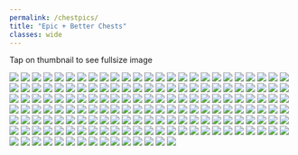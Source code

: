 ```yaml
---
permalink: /chestpics/
title: "Epic + Better Chests"
classes: wide
---  
```


Tap on thumbnail to see fullsize image

[![](https://media.discordapp.net/attachments/826525665116553228/827368664105484318/image0.png?width=199&height=139)](https://cdn.discordapp.com/attachments/826525665116553228/827368664105484318/image0.png)
[![](https://media.discordapp.net/attachments/826525665116553228/827368700528033812/image0.png?width=199&height=139)](https://cdn.discordapp.com/attachments/826525665116553228/827368700528033812/image0.png)
[![](https://media.discordapp.net/attachments/826525665116553228/827542599207616552/image0.png?width=199&height=139)](https://cdn.discordapp.com/attachments/826525665116553228/827542599207616552/image0.png)
[![](https://media.discordapp.net/attachments/826525665116553228/828439499091738694/image0.png?width=199&height=139)](https://cdn.discordapp.com/attachments/826525665116553228/828439499091738694/image0.png)
[![](https://media.discordapp.net/attachments/826525665116553228/828439499486527508/image1.png?width=199&height=139)](https://cdn.discordapp.com/attachments/826525665116553228/828439499486527508/image1.png)
[![](https://media.discordapp.net/attachments/826525665116553228/828439499981848618/image2.png?width=199&height=139)](https://cdn.discordapp.com/attachments/826525665116553228/828439499981848618/image2.png)
[![](https://media.discordapp.net/attachments/826525665116553228/828439500291702784/image3.png?width=199&height=139)](https://cdn.discordapp.com/attachments/826525665116553228/828439500291702784/image3.png)
[![](https://media.discordapp.net/attachments/826525665116553228/830211930731053126/image0.png?width=199&height=139)](https://cdn.discordapp.com/attachments/826525665116553228/830211930731053126/image0.png)
[![](https://media.discordapp.net/attachments/826525665116553228/830211931335819264/image1.png?width=199&height=139)](https://cdn.discordapp.com/attachments/826525665116553228/830211931335819264/image1.png)
[![](https://media.discordapp.net/attachments/826525665116553228/830211931804532786/image2.png?width=199&height=139)](https://cdn.discordapp.com/attachments/826525665116553228/830211931804532786/image2.png)
[![](https://media.discordapp.net/attachments/826525665116553228/830211932836462612/image3.png?width=199&height=139)](https://cdn.discordapp.com/attachments/826525665116553228/830211932836462612/image3.png)
[![](https://media.discordapp.net/attachments/826525665116553228/830211933307142184/image4.png?width=199&height=139)](https://cdn.discordapp.com/attachments/826525665116553228/830211933307142184/image4.png)
[![](https://media.discordapp.net/attachments/826525665116553228/830833740410126376/image0.png?width=199&height=139)](https://cdn.discordapp.com/attachments/826525665116553228/830833740410126376/image0.png)
[![](https://media.discordapp.net/attachments/826525665116553228/830833740737019984/image1.png?width=199&height=139)](https://cdn.discordapp.com/attachments/826525665116553228/830833740737019984/image1.png)
[![](https://media.discordapp.net/attachments/826525665116553228/835731150869102672/IMG_3410.PNG?width=199&height=139)](https://cdn.discordapp.com/attachments/826525665116553228/835731150869102672/IMG_3410.PNG)
[![](https://media.discordapp.net/attachments/826525665116553228/835731161807323166/IMG_3401.PNG?width=199&height=139)](https://cdn.discordapp.com/attachments/826525665116553228/835731161807323166/IMG_3401.PNG)
[![](https://media.discordapp.net/attachments/826525665116553228/835731161904578560/IMG_3411.PNG?width=199&height=139)](https://cdn.discordapp.com/attachments/826525665116553228/835731161904578560/IMG_3411.PNG)
[![](https://media.discordapp.net/attachments/826525665116553228/835731551127207956/IMG_3440.PNG?width=199&height=139)](https://cdn.discordapp.com/attachments/826525665116553228/835731551127207956/IMG_3440.PNG)
[![](https://media.discordapp.net/attachments/826525665116553228/835731551538118666/IMG_3447.PNG?width=199&height=139)](https://cdn.discordapp.com/attachments/826525665116553228/835731551538118666/IMG_3447.PNG)
[![](https://media.discordapp.net/attachments/826525665116553228/835731559155105792/IMG_3442.PNG?width=199&height=139)](https://cdn.discordapp.com/attachments/826525665116553228/835731559155105792/IMG_3442.PNG)
[![](https://media.discordapp.net/attachments/826525665116553228/835731559796703262/IMG_3456.PNG?width=199&height=139)](https://cdn.discordapp.com/attachments/826525665116553228/835731559796703262/IMG_3456.PNG)
[![](https://media.discordapp.net/attachments/826525665116553228/835731713538785320/IMG_3462.PNG?width=199&height=139)](https://cdn.discordapp.com/attachments/826525665116553228/835731713538785320/IMG_3462.PNG)
[![](https://media.discordapp.net/attachments/826525665116553228/835731730722979850/IMG_3491.PNG?width=199&height=139)](https://cdn.discordapp.com/attachments/826525665116553228/835731730722979850/IMG_3491.PNG)
[![](https://media.discordapp.net/attachments/826525665116553228/835731732362690630/IMG_3497.PNG?width=199&height=139)](https://cdn.discordapp.com/attachments/826525665116553228/835731732362690630/IMG_3497.PNG)
[![](https://media.discordapp.net/attachments/826525665116553228/835731732434911242/IMG_3512.PNG?width=199&height=139)](https://cdn.discordapp.com/attachments/826525665116553228/835731732434911242/IMG_3512.PNG)
[![](https://media.discordapp.net/attachments/826525665116553228/835731732799553586/IMG_3486.PNG?width=199&height=139)](https://cdn.discordapp.com/attachments/826525665116553228/835731732799553586/IMG_3486.PNG)
[![](https://media.discordapp.net/attachments/826525665116553228/835731875313221673/IMG_3575.PNG?width=199&height=139)](https://cdn.discordapp.com/attachments/826525665116553228/835731875313221673/IMG_3575.PNG)
[![](https://media.discordapp.net/attachments/826525665116553228/835731876609130508/IMG_3545.PNG?width=199&height=139)](https://cdn.discordapp.com/attachments/826525665116553228/835731876609130508/IMG_3545.PNG)
[![](https://media.discordapp.net/attachments/826525665116553228/835731883760680970/IMG_3551.PNG?width=199&height=139)](https://cdn.discordapp.com/attachments/826525665116553228/835731883760680970/IMG_3551.PNG)
[![](https://media.discordapp.net/attachments/826525665116553228/835731883350294538/IMG_3527.PNG?width=199&height=139)](https://cdn.discordapp.com/attachments/826525665116553228/835731883350294538/IMG_3527.PNG)
[![](https://media.discordapp.net/attachments/826525665116553228/836040890132201492/image0.png?width=199&height=139)](https://cdn.discordapp.com/attachments/826525665116553228/836040890132201492/image0.png)
[![](https://media.discordapp.net/attachments/826525665116553228/836275532286525460/image0.png?width=199&height=139)](https://cdn.discordapp.com/attachments/826525665116553228/836275532286525460/image0.png)
[![](https://media.discordapp.net/attachments/826525665116553228/836275532647628800/image1.png?width=199&height=139)](https://cdn.discordapp.com/attachments/826525665116553228/836275532647628800/image1.png)
[![](https://media.discordapp.net/attachments/826525665116553228/840815557158109224/IMG_3719.PNG?width=199&height=139)](https://cdn.discordapp.com/attachments/826525665116553228/840815557158109224/IMG_3719.PNG)
[![](https://media.discordapp.net/attachments/826525665116553228/840815565211959329/IMG_3771.PNG?width=199&height=139)](https://cdn.discordapp.com/attachments/826525665116553228/840815565211959329/IMG_3771.PNG)
[![](https://media.discordapp.net/attachments/826525665116553228/840815575319969812/IMG_3732.PNG?width=199&height=139)](https://cdn.discordapp.com/attachments/826525665116553228/840815575319969812/IMG_3732.PNG)
[![](https://media.discordapp.net/attachments/826525665116553228/840815579165098044/IMG_3720.PNG?width=199&height=139)](https://cdn.discordapp.com/attachments/826525665116553228/840815579165098044/IMG_3720.PNG)
[![](https://media.discordapp.net/attachments/826525665116553228/840815579090386994/IMG_3773.PNG?width=199&height=139)](https://cdn.discordapp.com/attachments/826525665116553228/840815579090386994/IMG_3773.PNG)
[![](https://media.discordapp.net/attachments/826525665116553228/840815697877008414/IMG_3854.PNG?width=199&height=139)](https://cdn.discordapp.com/attachments/826525665116553228/840815697877008414/IMG_3854.PNG)
[![](https://media.discordapp.net/attachments/826525665116553228/840815710996922368/IMG_3774.PNG?width=199&height=139)](https://cdn.discordapp.com/attachments/826525665116553228/840815710996922368/IMG_3774.PNG)
[![](https://media.discordapp.net/attachments/826525665116553228/840815713312702464/IMG_3780.PNG?width=199&height=139)](https://cdn.discordapp.com/attachments/826525665116553228/840815713312702464/IMG_3780.PNG)
[![](https://media.discordapp.net/attachments/826525665116553228/840815714830123018/IMG_3782.PNG?width=199&height=139)](https://cdn.discordapp.com/attachments/826525665116553228/840815714830123018/IMG_3782.PNG)
[![](https://media.discordapp.net/attachments/826525665116553228/840815714981773353/IMG_3802.PNG?width=199&height=139)](https://cdn.discordapp.com/attachments/826525665116553228/840815714981773353/IMG_3802.PNG)
[![](https://media.discordapp.net/attachments/826525665116553228/840815878114508820/IMG_3956.PNG?width=199&height=139)](https://cdn.discordapp.com/attachments/826525665116553228/840815878114508820/IMG_3956.PNG)
[![](https://media.discordapp.net/attachments/826525665116553228/862195221805400104/image0.jpg?width=199&height=139)](https://cdn.discordapp.com/attachments/826525665116553228/862195221805400104/image0.jpg)
[![](https://media.discordapp.net/attachments/826525665116553228/862195363153838140/image0.jpg?width=199&height=139)](https://cdn.discordapp.com/attachments/826525665116553228/862195363153838140/image0.jpg)
[![](https://media.discordapp.net/attachments/826525665116553228/862195478115123231/IMG_3946.PNG?width=199&height=139)](https://cdn.discordapp.com/attachments/826525665116553228/862195478115123231/IMG_3946.PNG)
[![](https://media.discordapp.net/attachments/826525665116553228/862195479324000306/IMG_3948.PNG?width=199&height=139)](https://cdn.discordapp.com/attachments/826525665116553228/862195479324000306/IMG_3948.PNG)
[![](https://media.discordapp.net/attachments/826525665116553228/862195480502206474/IMG_3958.PNG?width=199&height=139)](https://cdn.discordapp.com/attachments/826525665116553228/862195480502206474/IMG_3958.PNG)
[![](https://media.discordapp.net/attachments/826525665116553228/862195481517359145/IMG_3961.PNG?width=199&height=139)](https://cdn.discordapp.com/attachments/826525665116553228/862195481517359145/IMG_3961.PNG)
[![](https://media.discordapp.net/attachments/826525665116553228/862195630809415710/IMG_3970.PNG?width=199&height=139)](https://cdn.discordapp.com/attachments/826525665116553228/862195630809415710/IMG_3970.PNG)
[![](https://media.discordapp.net/attachments/826525665116553228/862195632198254602/IMG_3995.PNG?width=199&height=139)](https://cdn.discordapp.com/attachments/826525665116553228/862195632198254602/IMG_3995.PNG)
[![](https://media.discordapp.net/attachments/826525665116553228/862195633254432788/IMG_3974.PNG?width=199&height=139)](https://cdn.discordapp.com/attachments/826525665116553228/862195633254432788/IMG_3974.PNG)
[![](https://media.discordapp.net/attachments/826525665116553228/862196300904136714/IMG_4090.PNG?width=199&height=139)](https://cdn.discordapp.com/attachments/826525665116553228/862196300904136714/IMG_4090.PNG)
[![](https://media.discordapp.net/attachments/826525665116553228/862196300677120060/IMG_4058.PNG?width=199&height=139)](https://cdn.discordapp.com/attachments/826525665116553228/862196300677120060/IMG_4058.PNG)
[![](https://media.discordapp.net/attachments/826525665116553228/862196301235093504/IMG_4071.PNG?width=199&height=139)](https://cdn.discordapp.com/attachments/826525665116553228/862196301235093504/IMG_4071.PNG)
[![](https://media.discordapp.net/attachments/826525665116553228/862196303366455306/IMG_4077.PNG?width=199&height=139)](https://cdn.discordapp.com/attachments/826525665116553228/862196303366455306/IMG_4077.PNG)
[![](https://media.discordapp.net/attachments/826525665116553228/862196461449117736/IMG_4124.PNG?width=199&height=139)](https://cdn.discordapp.com/attachments/826525665116553228/862196461449117736/IMG_4124.PNG)
[![](https://media.discordapp.net/attachments/826525665116553228/862196462040121394/IMG_4281.PNG?width=199&height=139)](https://cdn.discordapp.com/attachments/826525665116553228/862196462040121394/IMG_4281.PNG)
[![](https://media.discordapp.net/attachments/826525665116553228/862196471890051102/IMG_4343.PNG?width=199&height=139)](https://cdn.discordapp.com/attachments/826525665116553228/862196471890051102/IMG_4343.PNG)
[![](https://media.discordapp.net/attachments/826525665116553228/862196472019681290/IMG_4287.PNG?width=199&height=139)](https://cdn.discordapp.com/attachments/826525665116553228/862196472019681290/IMG_4287.PNG)
[![](https://media.discordapp.net/attachments/826525665116553228/862196617755230218/IMG_4384.PNG?width=199&height=139)](https://cdn.discordapp.com/attachments/826525665116553228/862196617755230218/IMG_4384.PNG)
[![](https://media.discordapp.net/attachments/826525665116553228/862196617893118023/IMG_4392.PNG?width=199&height=139)](https://cdn.discordapp.com/attachments/826525665116553228/862196617893118023/IMG_4392.PNG)
[![](https://media.discordapp.net/attachments/826525665116553228/862196621752139776/IMG_4355.PNG?width=199&height=139)](https://cdn.discordapp.com/attachments/826525665116553228/862196621752139776/IMG_4355.PNG)
[![](https://media.discordapp.net/attachments/826525665116553228/862196627594018816/IMG_4403.PNG?width=199&height=139)](https://cdn.discordapp.com/attachments/826525665116553228/862196627594018816/IMG_4403.PNG)
[![](https://media.discordapp.net/attachments/826525665116553228/862196627950010378/IMG_4404.PNG?width=199&height=139)](https://cdn.discordapp.com/attachments/826525665116553228/862196627950010378/IMG_4404.PNG)
[![](https://media.discordapp.net/attachments/826525665116553228/862196742014500934/IMG_4420.PNG?width=199&height=139)](https://cdn.discordapp.com/attachments/826525665116553228/862196742014500934/IMG_4420.PNG)
[![](https://media.discordapp.net/attachments/826525665116553228/862196754547867648/IMG_4439.PNG?width=199&height=139)](https://cdn.discordapp.com/attachments/826525665116553228/862196754547867648/IMG_4439.PNG)
[![](https://media.discordapp.net/attachments/826525665116553228/862196759987879936/IMG_4494.PNG?width=199&height=139)](https://cdn.discordapp.com/attachments/826525665116553228/862196759987879936/IMG_4494.PNG)
[![](https://media.discordapp.net/attachments/826525665116553228/862196766072897546/IMG_4554.PNG?width=199&height=139)](https://cdn.discordapp.com/attachments/826525665116553228/862196766072897546/IMG_4554.PNG)
[![](https://media.discordapp.net/attachments/826525665116553228/862196766421417985/IMG_4558.PNG?width=199&height=139)](https://cdn.discordapp.com/attachments/826525665116553228/862196766421417985/IMG_4558.PNG)
[![](https://media.discordapp.net/attachments/826525665116553228/862196767474581534/IMG_4569.PNG?width=199&height=139)](https://cdn.discordapp.com/attachments/826525665116553228/862196767474581534/IMG_4569.PNG)
[![](https://media.discordapp.net/attachments/826525665116553228/862196769977794600/IMG_4520.PNG?width=199&height=139)](https://cdn.discordapp.com/attachments/826525665116553228/862196769977794600/IMG_4520.PNG)
[![](https://media.discordapp.net/attachments/826525665116553228/862197100552650752/IMG_4668.PNG?width=199&height=139)](https://cdn.discordapp.com/attachments/826525665116553228/862197100552650752/IMG_4668.PNG)
[![](https://media.discordapp.net/attachments/826525665116553228/862197111247863848/IMG_4585.PNG?width=199&height=139)](https://cdn.discordapp.com/attachments/826525665116553228/862197111247863848/IMG_4585.PNG)
[![](https://media.discordapp.net/attachments/826525665116553228/862197119014928394/IMG_4683.PNG?width=199&height=139)](https://cdn.discordapp.com/attachments/826525665116553228/862197119014928394/IMG_4683.PNG)
[![](https://media.discordapp.net/attachments/826525665116553228/862197121086914560/IMG_4835.PNG?width=199&height=139)](https://cdn.discordapp.com/attachments/826525665116553228/862197121086914560/IMG_4835.PNG)
[![](https://media.discordapp.net/attachments/826525665116553228/862197122257518622/IMG_4606.PNG?width=199&height=139)](https://cdn.discordapp.com/attachments/826525665116553228/862197122257518622/IMG_4606.PNG)
[![](https://media.discordapp.net/attachments/826525665116553228/862197123276734475/IMG_4597.PNG?width=199&height=139)](https://cdn.discordapp.com/attachments/826525665116553228/862197123276734475/IMG_4597.PNG)
[![](https://media.discordapp.net/attachments/826525665116553228/862197261488488458/IMG_4871.PNG?width=199&height=139)](https://cdn.discordapp.com/attachments/826525665116553228/862197261488488458/IMG_4871.PNG)
[![](https://media.discordapp.net/attachments/826525665116553228/862197282778120192/IMG_4873.PNG?width=199&height=139)](https://cdn.discordapp.com/attachments/826525665116553228/862197282778120192/IMG_4873.PNG)
[![](https://media.discordapp.net/attachments/826525665116553228/862197283902586880/IMG_4950.PNG?width=199&height=139)](https://cdn.discordapp.com/attachments/826525665116553228/862197283902586880/IMG_4950.PNG)
[![](https://media.discordapp.net/attachments/826525665116553228/862197286867828786/IMG_4957.PNG?width=199&height=139)](https://cdn.discordapp.com/attachments/826525665116553228/862197286867828786/IMG_4957.PNG)
[![](https://media.discordapp.net/attachments/826525665116553228/862197288528379924/IMG_4951.PNG?width=199&height=139)](https://cdn.discordapp.com/attachments/826525665116553228/862197288528379924/IMG_4951.PNG)
[![](https://media.discordapp.net/attachments/826525665116553228/862197289791389696/IMG_4928.PNG?width=199&height=139)](https://cdn.discordapp.com/attachments/826525665116553228/862197289791389696/IMG_4928.PNG)
[![](https://media.discordapp.net/attachments/826525665116553228/862197433831391232/IMG_3311.PNG?width=199&height=139)](https://cdn.discordapp.com/attachments/826525665116553228/862197433831391232/IMG_3311.PNG)
[![](https://media.discordapp.net/attachments/826525665116553228/862197435254571088/IMG_3303.PNG?width=199&height=139)](https://cdn.discordapp.com/attachments/826525665116553228/862197435254571088/IMG_3303.PNG)
[![](https://media.discordapp.net/attachments/826525665116553228/862197456505667594/IMG_4964.PNG?width=199&height=139)](https://cdn.discordapp.com/attachments/826525665116553228/862197456505667594/IMG_4964.PNG)
[![](https://media.discordapp.net/attachments/826525665116553228/862198148864016394/IMG_5039.PNG?width=199&height=139)](https://cdn.discordapp.com/attachments/826525665116553228/862198148864016394/IMG_5039.PNG)
[![](https://media.discordapp.net/attachments/826525665116553228/862198150206849055/IMG_5139.PNG?width=199&height=139)](https://cdn.discordapp.com/attachments/826525665116553228/862198150206849055/IMG_5139.PNG)
[![](https://media.discordapp.net/attachments/826525665116553228/862198153482993694/IMG_5148.PNG?width=199&height=139)](https://cdn.discordapp.com/attachments/826525665116553228/862198153482993694/IMG_5148.PNG)
[![](https://media.discordapp.net/attachments/826525665116553228/862198153797304330/IMG_5235.PNG?width=199&height=139)](https://cdn.discordapp.com/attachments/826525665116553228/862198153797304330/IMG_5235.PNG)
[![](https://media.discordapp.net/attachments/826525665116553228/862198154719395850/IMG_5146.PNG?width=199&height=139)](https://cdn.discordapp.com/attachments/826525665116553228/862198154719395850/IMG_5146.PNG)
[![](https://media.discordapp.net/attachments/826525665116553228/862198266536263680/IMG_5335.PNG?width=199&height=139)](https://cdn.discordapp.com/attachments/826525665116553228/862198266536263680/IMG_5335.PNG)
[![](https://media.discordapp.net/attachments/826525665116553228/862198516638416906/IMG_5253.PNG?width=199&height=139)](https://cdn.discordapp.com/attachments/826525665116553228/862198516638416906/IMG_5253.PNG)
[![](https://media.discordapp.net/attachments/826525665116553228/862198517921087508/IMG_5355.PNG?width=199&height=139)](https://cdn.discordapp.com/attachments/826525665116553228/862198517921087508/IMG_5355.PNG)
[![](https://media.discordapp.net/attachments/826525665116553228/862198519250026526/IMG_5363.PNG?width=199&height=139)](https://cdn.discordapp.com/attachments/826525665116553228/862198519250026526/IMG_5363.PNG)
[![](https://media.discordapp.net/attachments/826525665116553228/862198519925964860/IMG_5381.PNG?width=199&height=139)](https://cdn.discordapp.com/attachments/826525665116553228/862198519925964860/IMG_5381.PNG)
[![](https://media.discordapp.net/attachments/826525665116553228/862198635138646046/IMG_5475.PNG?width=199&height=139)](https://cdn.discordapp.com/attachments/826525665116553228/862198635138646046/IMG_5475.PNG)
[![](https://media.discordapp.net/attachments/826525665116553228/862198819608723506/IMG_5479.PNG?width=199&height=139)](https://cdn.discordapp.com/attachments/826525665116553228/862198819608723506/IMG_5479.PNG)
[![](https://media.discordapp.net/attachments/826525665116553228/862198819546595338/IMG_5546.PNG?width=199&height=139)](https://cdn.discordapp.com/attachments/826525665116553228/862198819546595338/IMG_5546.PNG)
[![](https://media.discordapp.net/attachments/826525665116553228/862198819650011176/IMG_5565.PNG?width=199&height=139)](https://cdn.discordapp.com/attachments/826525665116553228/862198819650011176/IMG_5565.PNG)
[![](https://media.discordapp.net/attachments/826525665116553228/862198821634965534/IMG_5543.PNG?width=199&height=139)](https://cdn.discordapp.com/attachments/826525665116553228/862198821634965534/IMG_5543.PNG)
[![](https://media.discordapp.net/attachments/826525665116553228/862198954707517440/IMG_3317.PNG?width=199&height=139)](https://cdn.discordapp.com/attachments/826525665116553228/862198954707517440/IMG_3317.PNG)
[![](https://media.discordapp.net/attachments/826525665116553228/862198956037505024/IMG_3318.PNG?width=199&height=139)](https://cdn.discordapp.com/attachments/826525665116553228/862198956037505024/IMG_3318.PNG)
[![](https://media.discordapp.net/attachments/826525665116553228/862198958598914048/IMG_5830.PNG?width=199&height=139)](https://cdn.discordapp.com/attachments/826525665116553228/862198958598914048/IMG_5830.PNG)
[![](https://media.discordapp.net/attachments/826525665116553228/862198971808481280/IMG_5681.PNG?width=199&height=139)](https://cdn.discordapp.com/attachments/826525665116553228/862198971808481280/IMG_5681.PNG)
[![](https://media.discordapp.net/attachments/826525665116553228/862198973476241438/IMG_5825.PNG?width=199&height=139)](https://cdn.discordapp.com/attachments/826525665116553228/862198973476241438/IMG_5825.PNG)
[![](https://media.discordapp.net/attachments/826525665116553228/862198973354999848/IMG_5674.PNG?width=199&height=139)](https://cdn.discordapp.com/attachments/826525665116553228/862198973354999848/IMG_5674.PNG)
[![](https://media.discordapp.net/attachments/826525665116553228/862199107245572116/IMG_5888.PNG?width=199&height=139)](https://cdn.discordapp.com/attachments/826525665116553228/862199107245572116/IMG_5888.PNG)
[![](https://media.discordapp.net/attachments/826525665116553228/862199110861848596/IMG_5848.PNG?width=199&height=139)](https://cdn.discordapp.com/attachments/826525665116553228/862199110861848596/IMG_5848.PNG)
[![](https://media.discordapp.net/attachments/826525665116553228/862199112270086144/IMG_5857.PNG?width=199&height=139)](https://cdn.discordapp.com/attachments/826525665116553228/862199112270086144/IMG_5857.PNG)
[![](https://media.discordapp.net/attachments/826525665116553228/866190434982952990/IMG_5909.PNG?width=199&height=139)](https://cdn.discordapp.com/attachments/826525665116553228/866190434982952990/IMG_5909.PNG)
[![](https://media.discordapp.net/attachments/826525665116553228/866190443691507722/IMG_6035.PNG?width=199&height=139)](https://cdn.discordapp.com/attachments/826525665116553228/866190443691507722/IMG_6035.PNG)
[![](https://media.discordapp.net/attachments/826525665116553228/866190445925892102/IMG_6011.PNG?width=199&height=139)](https://cdn.discordapp.com/attachments/826525665116553228/866190445925892102/IMG_6011.PNG)
[![](https://media.discordapp.net/attachments/826525665116553228/866190446854406164/IMG_5934.PNG?width=199&height=139)](https://cdn.discordapp.com/attachments/826525665116553228/866190446854406164/IMG_5934.PNG)
[![](https://media.discordapp.net/attachments/826525665116553228/866190607130558484/IMG_3346.PNG?width=199&height=139)](https://cdn.discordapp.com/attachments/826525665116553228/866190607130558484/IMG_3346.PNG)
[![](https://media.discordapp.net/attachments/826525665116553228/866190611148439552/IMG_6140.PNG?width=199&height=139)](https://cdn.discordapp.com/attachments/826525665116553228/866190611148439552/IMG_6140.PNG)
[![](https://media.discordapp.net/attachments/826525665116553228/866190614465871922/IMG_6163.PNG?width=199&height=139)](https://cdn.discordapp.com/attachments/826525665116553228/866190614465871922/IMG_6163.PNG)
[![](https://media.discordapp.net/attachments/826525665116553228/866190621944578089/IMG_6175.PNG?width=199&height=139)](https://cdn.discordapp.com/attachments/826525665116553228/866190621944578089/IMG_6175.PNG)
[![](https://media.discordapp.net/attachments/826525665116553228/866190622201217044/IMG_6169.PNG?width=199&height=139)](https://cdn.discordapp.com/attachments/826525665116553228/866190622201217044/IMG_6169.PNG)
[![](https://media.discordapp.net/attachments/826525665116553228/866190866702663690/IMG_6390.PNG?width=199&height=139)](https://cdn.discordapp.com/attachments/826525665116553228/866190866702663690/IMG_6390.PNG)
[![](https://media.discordapp.net/attachments/826525665116553228/866190867727777792/IMG_6394.PNG?width=199&height=139)](https://cdn.discordapp.com/attachments/826525665116553228/866190867727777792/IMG_6394.PNG)
[![](https://media.discordapp.net/attachments/826525665116553228/866190870423535656/IMG_6391.PNG?width=199&height=139)](https://cdn.discordapp.com/attachments/826525665116553228/866190870423535656/IMG_6391.PNG)
[![](https://media.discordapp.net/attachments/826525665116553228/866190876316139550/IMG_6591.PNG?width=199&height=139)](https://cdn.discordapp.com/attachments/826525665116553228/866190876316139550/IMG_6591.PNG)
[![](https://media.discordapp.net/attachments/826525665116553228/866190877374414848/IMG_6592.PNG?width=199&height=139)](https://cdn.discordapp.com/attachments/826525665116553228/866190877374414848/IMG_6592.PNG)
[![](https://media.discordapp.net/attachments/826525665116553228/874157617721790524/IMG_6974.PNG?width=199&height=139)](https://cdn.discordapp.com/attachments/826525665116553228/874157617721790524/IMG_6974.PNG)
[![](https://media.discordapp.net/attachments/826525665116553228/874157617998614558/IMG_6833.PNG?width=199&height=139)](https://cdn.discordapp.com/attachments/826525665116553228/874157617998614558/IMG_6833.PNG)
[![](https://media.discordapp.net/attachments/826525665116553228/874157619412074546/IMG_6959.PNG?width=199&height=139)](https://cdn.discordapp.com/attachments/826525665116553228/874157619412074546/IMG_6959.PNG)
[![](https://media.discordapp.net/attachments/826525665116553228/874157621752520764/IMG_6731.PNG?width=199&height=139)](https://cdn.discordapp.com/attachments/826525665116553228/874157621752520764/IMG_6731.PNG)
[![](https://media.discordapp.net/attachments/826525665116553228/874157895346962452/IMG_7007.PNG?width=199&height=139)](https://cdn.discordapp.com/attachments/826525665116553228/874157895346962452/IMG_7007.PNG)
[![](https://media.discordapp.net/attachments/826525665116553228/874157907380437012/IMG_7080.PNG?width=199&height=139)](https://cdn.discordapp.com/attachments/826525665116553228/874157907380437012/IMG_7080.PNG)
[![](https://media.discordapp.net/attachments/826525665116553228/874157907451715634/IMG_7002.PNG?width=199&height=139)](https://cdn.discordapp.com/attachments/826525665116553228/874157907451715634/IMG_7002.PNG)
[![](https://media.discordapp.net/attachments/826525665116553228/874157909410471986/IMG_7210.PNG?width=199&height=139)](https://cdn.discordapp.com/attachments/826525665116553228/874157909410471986/IMG_7210.PNG)
[![](https://media.discordapp.net/attachments/826525665116553228/874157912015122462/IMG_7219.PNG?width=199&height=139)](https://cdn.discordapp.com/attachments/826525665116553228/874157912015122462/IMG_7219.PNG)
[![](https://media.discordapp.net/attachments/826525665116553228/874158106270130176/IMG_7278.PNG?width=199&height=139)](https://cdn.discordapp.com/attachments/826525665116553228/874158106270130176/IMG_7278.PNG)
[![](https://media.discordapp.net/attachments/826525665116553228/874158123408056401/IMG_7334.PNG?width=199&height=139)](https://cdn.discordapp.com/attachments/826525665116553228/874158123408056401/IMG_7334.PNG)
[![](https://media.discordapp.net/attachments/826525665116553228/874158123336740874/IMG_7332.PNG?width=199&height=139)](https://cdn.discordapp.com/attachments/826525665116553228/874158123336740874/IMG_7332.PNG)
[![](https://media.discordapp.net/attachments/826525665116553228/874158123609382952/IMG_7333.PNG?width=199&height=139)](https://cdn.discordapp.com/attachments/826525665116553228/874158123609382952/IMG_7333.PNG)
[![](https://media.discordapp.net/attachments/826525665116553228/874158124016209960/IMG_7644.PNG?width=199&height=139)](https://cdn.discordapp.com/attachments/826525665116553228/874158124016209960/IMG_7644.PNG)
[![](https://media.discordapp.net/attachments/826525665116553228/874158472898424912/IMG_7699.PNG?width=199&height=139)](https://cdn.discordapp.com/attachments/826525665116553228/874158472898424912/IMG_7699.PNG)
[![](https://media.discordapp.net/attachments/826525665116553228/874158473498230805/IMG_7726.PNG?width=199&height=139)](https://cdn.discordapp.com/attachments/826525665116553228/874158473498230805/IMG_7726.PNG)
[![](https://media.discordapp.net/attachments/826525665116553228/874158474806841364/IMG_7733.PNG?width=199&height=139)](https://cdn.discordapp.com/attachments/826525665116553228/874158474806841364/IMG_7733.PNG)
[![](https://media.discordapp.net/attachments/826525665116553228/886523508958584862/IMG_3370.PNG?width=199&height=139)](https://cdn.discordapp.com/attachments/826525665116553228/886523508958584862/IMG_3370.PNG)
[![](https://media.discordapp.net/attachments/826525665116553228/886523511542284288/IMG_7998.PNG?width=199&height=139)](https://cdn.discordapp.com/attachments/826525665116553228/886523511542284288/IMG_7998.PNG)
[![](https://media.discordapp.net/attachments/826525665116553228/886523511567417404/IMG_7997.PNG?width=199&height=139)](https://cdn.discordapp.com/attachments/826525665116553228/886523511567417404/IMG_7997.PNG)
[![](https://media.discordapp.net/attachments/826525665116553228/886523519771500584/IMG_7914.PNG?width=199&height=139)](https://cdn.discordapp.com/attachments/826525665116553228/886523519771500584/IMG_7914.PNG)
[![](https://media.discordapp.net/attachments/826525665116553228/886523520614551572/IMG_7951.PNG?width=199&height=139)](https://cdn.discordapp.com/attachments/826525665116553228/886523520614551572/IMG_7951.PNG)
[![](https://media.discordapp.net/attachments/826525665116553228/886523714013921320/IMG_8272.PNG?width=199&height=139)](https://cdn.discordapp.com/attachments/826525665116553228/886523714013921320/IMG_8272.PNG)
[![](https://media.discordapp.net/attachments/826525665116553228/886523715444158474/IMG_8183.PNG?width=199&height=139)](https://cdn.discordapp.com/attachments/826525665116553228/886523715444158474/IMG_8183.PNG)
[![](https://media.discordapp.net/attachments/826525665116553228/886523715658088458/IMG_8419.PNG?width=199&height=139)](https://cdn.discordapp.com/attachments/826525665116553228/886523715658088458/IMG_8419.PNG)
[![](https://media.discordapp.net/attachments/826525665116553228/886523716610191360/IMG_8545.PNG?width=199&height=139)](https://cdn.discordapp.com/attachments/826525665116553228/886523716610191360/IMG_8545.PNG)
[![](https://media.discordapp.net/attachments/826525665116553228/886523716480147506/IMG_8540.PNG?width=199&height=139)](https://cdn.discordapp.com/attachments/826525665116553228/886523716480147506/IMG_8540.PNG)
[![](https://media.discordapp.net/attachments/826525665116553228/886524051877658694/IMG_8568.PNG?width=199&height=139)](https://cdn.discordapp.com/attachments/826525665116553228/886524051877658694/IMG_8568.PNG)
[![](https://media.discordapp.net/attachments/826525665116553228/886524071049834517/IMG_8823.PNG?width=199&height=139)](https://cdn.discordapp.com/attachments/826525665116553228/886524071049834517/IMG_8823.PNG)
[![](https://media.discordapp.net/attachments/826525665116553228/886524071876132864/IMG_8775.PNG?width=199&height=139)](https://cdn.discordapp.com/attachments/826525665116553228/886524071876132864/IMG_8775.PNG)
[![](https://media.discordapp.net/attachments/826525665116553228/886524072303947776/IMG_8719.PNG?width=199&height=139)](https://cdn.discordapp.com/attachments/826525665116553228/886524072303947776/IMG_8719.PNG)
[![](https://media.discordapp.net/attachments/826525665116553228/886524072954044416/IMG_8786.PNG?width=199&height=139)](https://cdn.discordapp.com/attachments/826525665116553228/886524072954044416/IMG_8786.PNG)
[![](https://media.discordapp.net/attachments/826525665116553228/886524074283630652/IMG_8574.PNG?width=199&height=139)](https://cdn.discordapp.com/attachments/826525665116553228/886524074283630652/IMG_8574.PNG)
[![](https://media.discordapp.net/attachments/826525665116553228/886524074317217792/IMG_8602.PNG?width=199&height=139)](https://cdn.discordapp.com/attachments/826525665116553228/886524074317217792/IMG_8602.PNG)
[![](https://media.discordapp.net/attachments/826525665116553228/886524619887116339/IMG_8562.PNG?width=199&height=139)](https://cdn.discordapp.com/attachments/826525665116553228/886524619887116339/IMG_8562.PNG)
[![](https://media.discordapp.net/attachments/826525665116553228/886524622986678302/IMG_9166.PNG?width=199&height=139)](https://cdn.discordapp.com/attachments/826525665116553228/886524622986678302/IMG_9166.PNG)
[![](https://media.discordapp.net/attachments/826525665116553228/886524628959383592/IMG_8933.PNG?width=199&height=139)](https://cdn.discordapp.com/attachments/826525665116553228/886524628959383592/IMG_8933.PNG)
[![](https://media.discordapp.net/attachments/826525665116553228/886524633963200542/IMG_9136.PNG?width=199&height=139)](https://cdn.discordapp.com/attachments/826525665116553228/886524633963200542/IMG_9136.PNG)
[![](https://media.discordapp.net/attachments/826525665116553228/886524634269364244/IMG_9079.PNG?width=199&height=139)](https://cdn.discordapp.com/attachments/826525665116553228/886524634269364244/IMG_9079.PNG)

